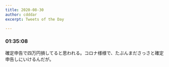 ```yaml
---
title: 2020-08-30
author: cdddar
excerpt: Tweets of the Day

---
```


### 01:35:08

確定申告で四万円損してると思われる。コロナ様様で、たぶんまださっさと確定申告しにいけるんだが。
